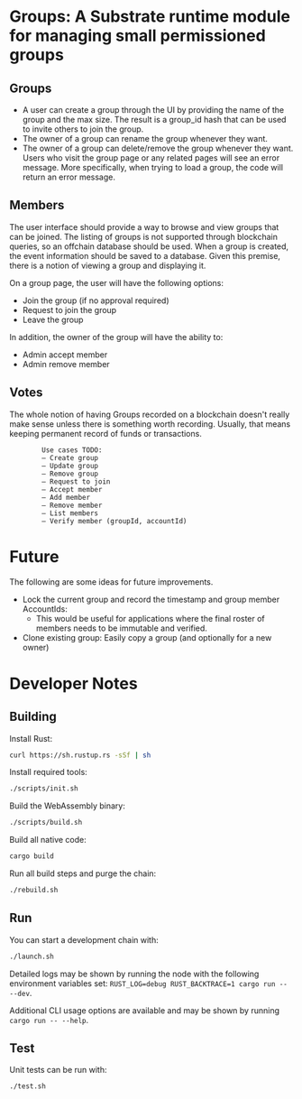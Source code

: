 # Groups: A Substrate runtime module for managing small permissioned groups

## Groups

* A user can create a group through the UI by providing the name of the group and the max size. The result is a group_id hash that can be used to invite others to join the group.
* The owner of a group can rename the group whenever they want.
* The owner of a group can delete/remove the group whenever they want. Users who visit the group page or any related pages will see an error message. More specifically, when trying to load a group, the code will return an error message.

## Members

The user interface should provide a way to browse and view groups that can be joined. The listing of groups is not supported through blockchain queries, so an offchain database should be used. When a group is created, the event information should be saved to a database. Given this premise, there is a notion of viewing a group and displaying it.

On a group page, the user will have the following options:

* Join the group (if no approval required)
* Request to join the group
* Leave the group

In addition, the owner of the group will have the ability to:

* Admin accept member
* Admin remove member

## Votes

The whole notion of having Groups recorded on a blockchain doesn't really make sense unless there is something worth recording. Usually, that means keeping permanent record of funds or transactions.


			Use cases TODO:
			– Create group
			– Update group
			– Remove group
			– Request to join
			– Accept member
			– Add member
			– Remove member
			– List members
			– Verify member (groupId, accountId)

# Future

The following are some ideas for future improvements.

* Lock the current group and record the timestamp and group member AccountIds:
  * This would be useful for applications where the final roster of members needs to be immutable and verified.
* Clone existing group: Easily copy a group (and optionally for a new owner)




# Developer Notes

## Building

Install Rust:

```bash
curl https://sh.rustup.rs -sSf | sh
```

Install required tools:

```bash
./scripts/init.sh
```

Build the WebAssembly binary:

```bash
./scripts/build.sh
```

Build all native code:

```bash
cargo build
```

Run all build steps and purge the chain:

```bash
./rebuild.sh
```


## Run

You can start a development chain with:

```bash
./launch.sh
```
Detailed logs may be shown by running the node with the following environment variables set: `RUST_LOG=debug RUST_BACKTRACE=1 cargo run -- --dev`.

Additional CLI usage options are available and may be shown by running `cargo run -- --help`.

## Test

Unit tests can be run with:

```bash
./test.sh
```
